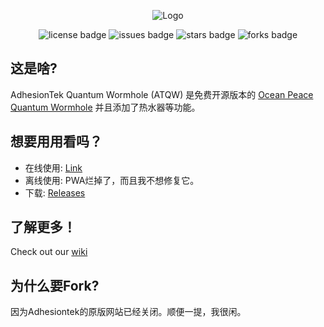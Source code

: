 <p align="center">
<img src="https://repository-images.githubusercontent.com/469527545/70f88413-935c-4708-8058-68f1d8312f2e" alt="Logo">
</p>

<p align="center">

<img src="https://img.shields.io/badge/License-WTFPL-brightgreen.svg?style=for-the-badge" alt="license badge">
<img src="https://img.shields.io/github/issues/AdhesionTek/Quantum-Wormhole?style=for-the-badge" alt="issues badge"> 
<img src="https://img.shields.io/github/stars/AdhesionTek/Quantum-Wormhole?style=for-the-badge" alt="stars badge"> 
<img src="https://img.shields.io/github/forks/AdhesionTek/Quantum-Wormhole?style=for-the-badge" alt="forks badge"> 
  
</p>

## 这是啥?

AdhesionTek Quantum Wormhole (ATQW) 是免费开源版本的 [Ocean Peace Quantum Wormhole](https://en.oceanpeace.com.cn/static/product-detail.html) 并且添加了热水器等功能。

## 想要用用看吗？

- 在线使用: [Link](https://slbcz.github.io/Quantum-Wormhole/)
- 离线使用: PWA烂掉了，而且我不想修复它。
- 下载: [Releases](https://github.com/AdhesionTek/Quantum-Wormhole/releases)

## 了解更多！
Check out our [wiki](https://github.com/AdhesionTek/Quantum-Wormhole/wiki)

## 为什么要Fork?

因为Adhesiontek的原版网站已经关闭。顺便一提，我很闲。
